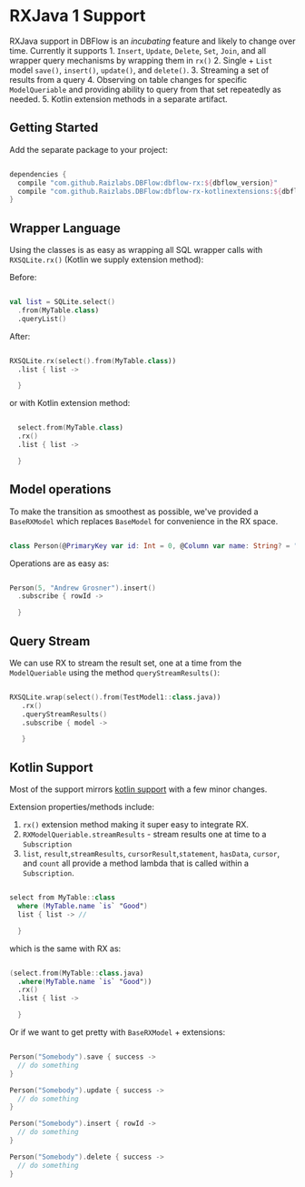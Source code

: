 # RXJava 1 Support

RXJava support in DBFlow is an _incubating_ feature and likely to change over time.
Currently it supports
    1. `Insert`, `Update`, `Delete`, `Set`, `Join`, and all wrapper query mechanisms by wrapping them in `rx()`
    2. Single + `List` model `save()`, `insert()`, `update()`, and `delete()`.
    3. Streaming a set of results from a query
    4. Observing on table changes for specific `ModelQueriable` and providing ability to query from that set repeatedly as needed.
    5. Kotlin extension methods in a separate artifact.

## Getting Started

Add the separate package to your project:
```groovy

dependencies {
  compile "com.github.Raizlabs.DBFlow:dbflow-rx:${dbflow_version}"
  compile "com.github.Raizlabs.DBFlow:dbflow-rx-kotlinextensions:${dbflow_version}"
}

```

## Wrapper Language
Using the classes is as easy as wrapping all SQL wrapper calls with `RXSQLite.rx()` (Kotlin we supply extension method):

Before:
```kotlin

val list = SQLite.select()
  .from(MyTable.class)
  .queryList()

```

After:

```kotlin

RXSQLite.rx(select().from(MyTable.class))
  .list { list ->

  }

```

or with Kotlin extension method:
```kotlin

  select.from(MyTable.class)
  .rx()
  .list { list ->

  }

```

## Model operations
To make the transition as smoothest as possible, we've provided a `BaseRXModel` which replaces `BaseModel` for convenience in the RX space.

```kotlin

class Person(@PrimaryKey var id: Int = 0, @Column var name: String? = "") : BaseRXModel

```

Operations are as easy as:
```kotlin

Person(5, "Andrew Grosner").insert()
  .subscribe { rowId ->

  }

```

## Query Stream

We can use RX to stream the result set, one at a time from the `ModelQueriable` using
the method `queryStreamResults()`:

```kotlin

RXSQLite.wrap(select().from(TestModel1::class.java))
   .rx()
   .queryStreamResults()
   .subscribe { model ->

   }

```

## Kotlin Support

Most of the support mirrors [kotlin support](/usage2/KotlinSupport.md) with a few
minor changes.

Extension properties/methods include:
  1. `rx()` extension method making it super easy to integrate RX.
  2. `RXModelQueriable.streamResults`  - stream results one at time to a `Subscription`
  3.  `list`, `result`,`streamResults`, `cursorResult`,`statement`, `hasData`, `cursor`, and `count` all provide a method lambda that is called within a `Subscription`.

```kotlin

select from MyTable::class
  where (MyTable.name `is` "Good")
  list { list -> //

  }

```

which is the same with RX as:

```kotlin

(select.from(MyTable::class.java)
  .where(MyTable.name `is` "Good"))
  .rx()
  .list { list ->

  }

```


Or if we want to get pretty with `BaseRXModel` + extensions:

```kotlin

Person("Somebody").save { success ->
  // do something
}

Person("Somebody").update { success ->
  // do something
}

Person("Somebody").insert { rowId ->
  // do something
}

Person("Somebody").delete { success ->
  // do something
}

```
